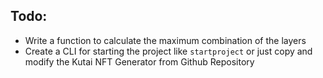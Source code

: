 ## Todo:
* Write a function to calculate the maximum combination of the layers
* Create a CLI for starting the project like `startproject` or just copy and modify the Kutai NFT Generator from Github Repository